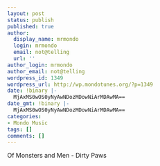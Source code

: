 ```yaml
---
layout: post
status: publish
published: true
author:
  display_name: mrmondo
  login: mrmondo
  email: not@telling
  url: ''
author_login: mrmondo
author_email: not@telling
wordpress_id: 1349
wordpress_url: http://wp.mondotunes.org/?p=1349
date: !binary |-
  MjAxMS0wOS0yNyAwNDozMDowNiArMDAwMA==
date_gmt: !binary |-
  MjAxMS0wOS0yNyAwNDozMDowNiArMDAwMA==
categories:
- Mondo Music
tags: []
comments: []
---
```


Of Monsters and Men - Dirty Paws
